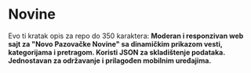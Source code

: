 # Novine
Evo ti kratak opis za repo do 350 karaktera:  **Moderan i responzivan web sajt za "Novo Pazovačke Novine" sa dinamičkim prikazom vesti, kategorijama i pretragom. Koristi JSON za skladištenje podataka. Jednostavan za održavanje i prilagođen mobilnim uređajima.**
